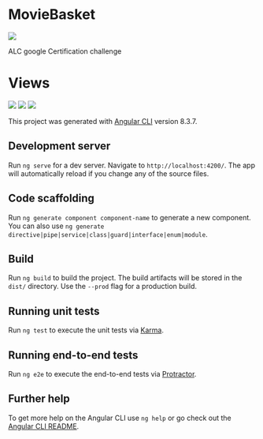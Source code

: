 # MovieBasket

![](https://res.cloudinary.com/shaolinmkz/image/upload/v1571084574/ALC/google-ship/movie-basket.png)


ALC google Certification challenge

# Views

![](https://res.cloudinary.com/shaolinmkz/image/upload/v1571342110/ALC/google-ship/localhost_4200__2.png)
![](https://res.cloudinary.com/shaolinmkz/image/upload/v1571342171/ALC/google-ship/localhost_4200__4.png)
![](https://res.cloudinary.com/shaolinmkz/image/upload/v1571342221/ALC/google-ship/localhost_4200__1.png)


This project was generated with [Angular CLI](https://github.com/angular/angular-cli) version 8.3.7.

## Development server

Run `ng serve` for a dev server. Navigate to `http://localhost:4200/`. The app will automatically reload if you change any of the source files.

## Code scaffolding

Run `ng generate component component-name` to generate a new component. You can also use `ng generate directive|pipe|service|class|guard|interface|enum|module`.

## Build

Run `ng build` to build the project. The build artifacts will be stored in the `dist/` directory. Use the `--prod` flag for a production build.

## Running unit tests

Run `ng test` to execute the unit tests via [Karma](https://karma-runner.github.io).

## Running end-to-end tests

Run `ng e2e` to execute the end-to-end tests via [Protractor](http://www.protractortest.org/).

## Further help

To get more help on the Angular CLI use `ng help` or go check out the [Angular CLI README](https://github.com/angular/angular-cli/blob/master/README.md).
